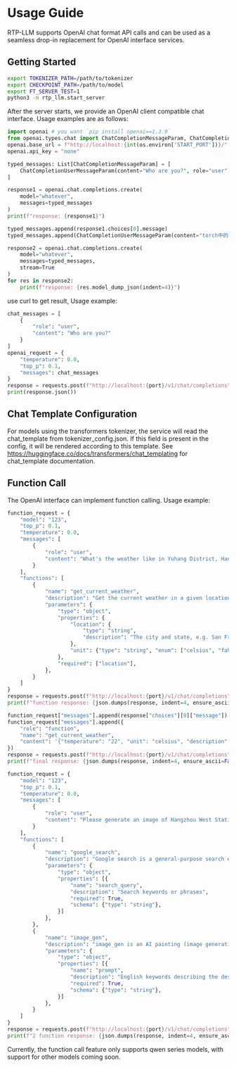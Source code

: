 # Usage Guide

RTP-LLM supports OpenAI chat format API calls and can be used as a seamless drop-in replacement for OpenAI interface services.

## Getting Started

```bash
export TOKENIZER_PATH=/path/to/tokenizer
export CHECKPOINT_PATH=/path/to/model
export FT_SERVER_TEST=1
python3 -m rtp_llm.start_server
```

After the server starts, we provide an OpenAI client compatible chat interface. Usage examples are as follows:

``` python
import openai # you want `pip install openai==1.3.9`
from openai.types.chat import ChatCompletionMessageParam, ChatCompletionUserMessageParam
openai.base_url = f"http://localhost:{int(os.environ['START_PORT'])}/"
openai.api_key = "none"

typed_messages: List[ChatCompletionMessageParam] = [
    ChatCompletionUserMessageParam(content="Who are you?", role="user")
]

response1 = openai.chat.completions.create(
    model="whatever",
    messages=typed_messages
)
print(f"response: {response1}")

typed_messages.append(response1.choices[0].message)
typed_messages.append(ChatCompletionUserMessageParam(content="torch中的tensor和tensorflow有什么不同？", role="user"))

response2 = openai.chat.completions.create(
    model="whatever",
    messages=typed_messages,
    stream=True
)
for res in response2:
    print(f"response: {res.model_dump_json(indent=4)}")

```

use curl to get result, Usage example:

```python
chat_messages = [
    {
        "role": "user",
        "content": "Who are you?"
    }
]
openai_request = {
    "temperature": 0.0,
    "top_p": 0.1,
    "messages": chat_messages
}
response = requests.post(f"http://localhost:{port}/v1/chat/completions", json=openai_request)
print(response.json())
```

## Chat Template Configuration

For models using the transformers tokenizer, the service will read the chat_template from tokenizer_config.json. If this field is present in the config, it will be rendered according to this template. See https://huggingface.co/docs/transformers/chat_templating for chat_template documentation.

## Function Call

The OpenAI interface can implement function calling. Usage example:
```python
function_request = {
    "model": "123",
    "top_p": 0.1,
    "temperature": 0.0,
    "messages": [
        {
            "role": "user",
            "content": "What's the weather like in Yuhang District, Hangzhou?",
        }
    ],
    "functions": [
        {
            "name": "get_current_weather",
            "description": "Get the current weather in a given location.",
            "parameters": {
                "type": "object",
                "properties": {
                    "location": {
                        "type": "string",
                        "description": "The city and state, e.g. San Francisco, CA",
                    },
                    "unit": {"type": "string", "enum": ["celsius", "fahrenheit"]},
                },
                "required": ["location"],
            },
        }
    ]
}
response = requests.post(f"http://localhost:{port}/v1/chat/completions", json=function_request).json()
print(f"function response: {json.dumps(response, indent=4, ensure_ascii=False)}")

function_request["messages"].append(response["choices"][0]["message"])
function_request["messages"].append({
    "role": "function",
    "name": "get_current_weather",
    "content": '{"temperature": "22", "unit": "celsius", "description": "Sunny"}',
})
response = requests.post(f"http://localhost:{port}/v1/chat/completions", json=function_request).json()
print(f"final response: {json.dumps(response, indent=4, ensure_ascii=False)}")

function_request = {
    "model": "123",
    "top_p": 0.1,
    "temperature": 0.0,
    "messages": [
        {
            "role": "user",
            "content": "Please generate an image of Hangzhou West Station.",
        }
    ],
    "functions": [
        {
            "name": "google_search",
            "description": "Google search is a general-purpose search engine that can be used to access the internet, query encyclopedic knowledge, understand current news, etc. Format the arguments as a JSON object.",
            "parameters": {
                "type": "object",
                "properties": [{
                    "name": "search_query",
                    "description": "Search keywords or phrases",
                    "required": True,
                    "schema": {"type": "string"},
                }]
            },
        },
        {
            "name": "image_gen",
            "description": "image_gen is an AI painting (image generation) service. Input text description and return the URL of the generated image based on text painting. Format the arguments as a JSON object.",
            "parameters": {
                "type": "object",
                "properties": [{
                    "name": "prompt",
                    "description": "English keywords describing the desired image content",
                    "required": True,
                    "schema": {"type": "string"},
                }]
            },
        }
    ]
}
response = requests.post(f"http://localhost:{port}/v1/chat/completions", json=function_request).json()
print(f"2 function response: {json.dumps(response, indent=4, ensure_ascii=False)}")
```

Currently, the function call feature only supports qwen series models, with support for other models coming soon.
